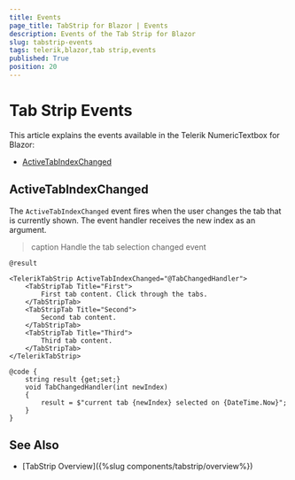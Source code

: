 ```yaml
---
title: Events
page_title: TabStrip for Blazor | Events
description: Events of the Tab Strip for Blazor
slug: tabstrip-events
tags: telerik,blazor,tab strip,events
published: True
position: 20
---
```


# Tab Strip Events

This article explains the events available in the Telerik NumericTextbox for Blazor:

* [ActiveTabIndexChanged](#activetabindexchanged)

## ActiveTabIndexChanged 

The `ActiveTabIndexChanged` event fires when the user changes the tab that is currently shown. The event handler receives the new index as an argument.

>caption Handle the tab selection changed event

````CSHTL
@result

<TelerikTabStrip ActiveTabIndexChanged="@TabChangedHandler">
	<TabStripTab Title="First">
		First tab content. Click through the tabs.
	</TabStripTab>
	<TabStripTab Title="Second">
		Second tab content.
	</TabStripTab>
	<TabStripTab Title="Third">
		Third tab content.
	</TabStripTab>
</TelerikTabStrip>

@code {
    string result {get;set;}
    void TabChangedHandler(int newIndex)
    {
        result = $"current tab {newIndex} selected on {DateTime.Now}";
    }
}
````

## See Also

  * [TabStrip Overview]({%slug components/tabstrip/overview%})
